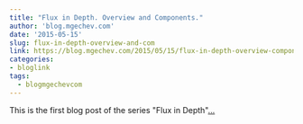 ```yaml
---
title: "Flux in Depth. Overview and Components."
author: 'blog.mgechev.com'
date: '2015-05-15'
slug: flux-in-depth-overview-and-com
link: https://blog.mgechev.com/2015/05/15/flux-in-depth-overview-components/
categories:
- bloglink
tags:
  - blogmgechevcom
---
```


This is the first blog post of the series "Flux in Depth"[... <i class="fas fa-external-link-alt"></i>](https://blog.mgechev.com/2015/05/15/flux-in-depth-overview-components/)

